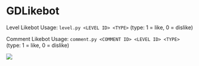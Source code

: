 # GDLikebot
Level Likebot Usage: ```level.py <LEVEL ID> <TYPE>``` (type: 1 = like, 0 = dislike)


Comment Likebot Usage: ```comment.py <COMMENT ID> <LEVEL ID> <TYPE>``` (type: 1 = like, 0 = dislike)

<img src="https://files.catbox.moe/y1ihio.gif">
